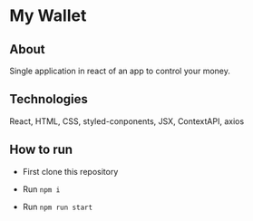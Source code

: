 # My Wallet



## About

Single application in react of an app to control your money.

## Technologies

React, HTML, CSS, styled-conponents, JSX, ContextAPI, axios

## How to run 

- First clone this repository

- Run ```npm i```

- Run ```npm run start```